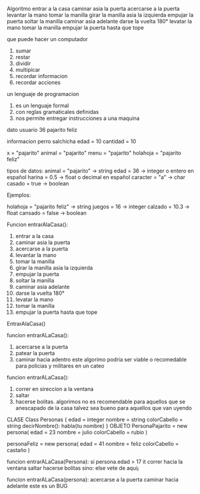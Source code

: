 Algoritmo 
 entrar a la casa 
 caminar asia la puerta
 acercarse a la puerta 
 levantar la mano
 tomar la manilla 
 girar la manilla asia la izquierda
 empujar la puerta 
 soltar la manilla 
 caminar asia adelante
 darse la vuelta 180°
 levatar la mano
 tomar la manilla 
 empujar la puerta hasta que tope 


que puede hacer un computador 
1. sumar 
2. restar 
3. dividir 
4. multipicar 
5. recordar informacion 
6. recordar acciones 

un lenguaje de programacion
1. es un lenguaje formal
2. con reglas gramaticales definidas 
3. nos permite entregar instrucciones a una maquina 

dato 
usuario 
 36
 pajarito feliz

informacion perro salchicha 
 edad = 10
 cantidad = 10

x = "pajarito"
animal = "pajarito"
menu = "pajarito"
holahoja = "pajarito feliz"

tipos de datos:
 animal = "pajarito" -> string
 edad = 36 -> integer o entero en español
 harina = 0.5 -> float o decimal en español
 caracter = "a" -> char 
 casado = true -> boolean 

Ejemplos:

holahoja = "pajarito feliz" -> string
juegos = 16 -> integer 
calzado = 10.3 -> float 
cansado = false -> boolean 

Funcion entrarAlaCasa():
 
1. entrar a la casa 
2. caminar asia la puerta
3. acercarse a la puerta 
4. levantar la mano
5. tomar la manilla 
6. girar la manilla asia la izquierda
7. empujar la puerta 
8. soltar la manilla 
9. caminar asia adelante
10. darse la vuelta 180°
11. levatar la mano
12. tomar la manilla 
13. empujar la puerta hasta que tope 

EntrarAlaCasa()

funcion entrarALaCasa():
1. acercarse a la puerta 
2. patear la puerta
3. caminar hacia adentro 
este algorimo podria ser viable o recomedable para policias y militares en un cateo
 
funcion entrarALaCasa():
1. correr en sireccion a la ventana 
2. saltar 
3. hacerse bolitas.
algorimos no es recomendable para aquellos que se anescapado de la casa talvez sea bueno para aquellos que van uyendo


CLASE 
Class Personas {
    edad = integer
    nombre = string
    colorCabello = string 
    decirNombre():
      habla{tu nombre}
}
OBJETO
PersonaPajarito = new persona(
    edad = 23
    nombre = julio 
    colorCabello = rubio 
)

personaFeliz = new persona(
    edad = 41
    nombre = feliz
    colorCabello = castaño
)

funcion entrarALaCasa(Persona):
 si persona.edad > 17        it 
 correr hacia la ventana 
 saltar
 hacerse bolitas
sino:                        else
 vete de aqui¡


funcion entrarALaCasa(persona):
  acercarse a la puerta 
  caminar hacia adelante 
  este es un BUG